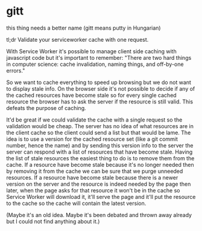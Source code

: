# gitt
this thing needs a better name
(gitt means putty in Hungarian)

tl;dr
Validate your serviceworker cache with one request.

With Service Worker it's possible to manage client side caching with javascript code but it's important to remember:
"There are two hard things in computer science: cache invalidation, naming things, and off-by-one errors."

So we want to cache everything to speed up browsing but we do not want to display stale info.
On the browser side it's not possible to decide if any of the cached resources have become stale so for every single cached resource the browser has to ask the server if the resource is still valid.
This defeats the purpose of caching.

It'd be great if we could validate the cache with a single request so the validation would be cheap. The server has no idea of what resources are in the client cache so the client could send a list but that would be lame.
The idea is to use a version for the cached resource set (like a git commit number, hence the name) and by sending this version info to the server the server can respond with a list of resources that have become stale.
Having the list of stale resources the easiest thing to do is to remove them from the cache. If a resource have become stale because it's no longer needed then by removing it from the cache we can be sure that we purge unneeded resources.
If a resource have become stale because there is a newer version on the server and the resource is indeed needed by the page then later, when the page asks for that resource it won't be in the cache so Service Worker will download it, it'll serve the page and
it'll put the resource to the cache so the cache will contain the latest version.



(Maybe it's an old idea. Maybe it's been debated and thrown away already but I could not find anything about it.)


